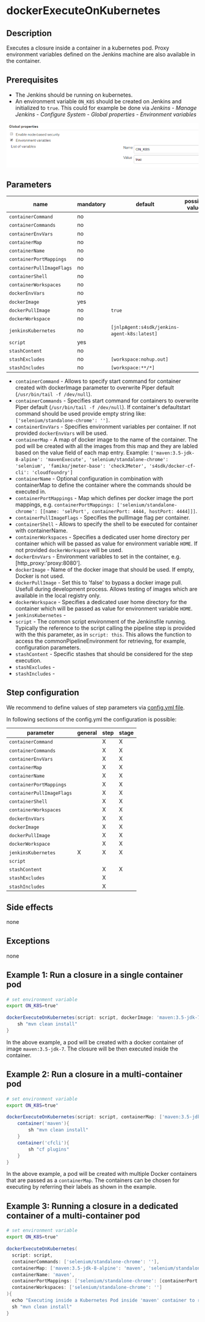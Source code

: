 # dockerExecuteOnKubernetes

## Description

Executes a closure inside a container in a kubernetes pod.
Proxy environment variables defined on the Jenkins machine are also available in the container.

## Prerequisites

* The Jenkins should be running on kubernetes.
* An environment variable `ON_K8S` should be created on Jenkins and initialized to `true`. This could for example be done via _Jenkins_ - _Manage Jenkins_ - _Configure System_ - _Global properties_ - _Environment variables_

![Jenkins environment variable configuration](../images/k8s_env.png)

## Parameters

| name | mandatory | default | possible values |
|------|-----------|---------|-----------------|
| `containerCommand` | no |  |  |
| `containerCommands` | no |  |  |
| `containerEnvVars` | no |  |  |
| `containerMap` | no |  |  |
| `containerName` | no |  |  |
| `containerPortMappings` | no |  |  |
| `containerPullImageFlags` | no |  |  |
| `containerShell` | no |  |  |
| `containerWorkspaces` | no |  |  |
| `dockerEnvVars` | no |  |  |
| `dockerImage` | yes |  |  |
| `dockerPullImage` | no | `true` |  |
| `dockerWorkspace` | no |  |  |
| `jenkinsKubernetes` | no | `[jnlpAgent:s4sdk/jenkins-agent-k8s:latest]` |  |
| `script` | yes |  |  |
| `stashContent` | no |  |  |
| `stashExcludes` | no | `[workspace:nohup.out]` |  |
| `stashIncludes` | no | `[workspace:**/*]` |  |

* `containerCommand` - Allows to specify start command for container created with dockerImage parameter to overwrite Piper default (`/usr/bin/tail -f /dev/null`).
* `containerCommands` - Specifies start command for containers to overwrite Piper default (`/usr/bin/tail -f /dev/null`). If container's defaultstart command should be used provide empty string like: `['selenium/standalone-chrome': '']`.
* `containerEnvVars` - Specifies environment variables per container. If not provided `dockerEnvVars` will be used.
* `containerMap` - A map of docker image to the name of the container. The pod will be created with all the images from this map and they are labled based on the value field of each map entry. Example: `['maven:3.5-jdk-8-alpine': 'mavenExecute', 'selenium/standalone-chrome': 'selenium', 'famiko/jmeter-base': 'checkJMeter', 's4sdk/docker-cf-cli': 'cloudfoundry']`
* `containerName` - Optional configuration in combination with containerMap to define the container where the commands should be executed in.
* `containerPortMappings` - Map which defines per docker image the port mappings, e.g. `containerPortMappings: ['selenium/standalone-chrome': [[name: 'selPort', containerPort: 4444, hostPort: 4444]]]`.
* `containerPullImageFlags` - Specifies the pullImage flag per container.
* `containerShell` - Allows to specify the shell to be executed for container with containerName.
* `containerWorkspaces` - Specifies a dedicated user home directory per container which will be passed as value for environment variable `HOME`. If not provided `dockerWorkspace` will be used.
* `dockerEnvVars` - Environment variables to set in the container, e.g. [http_proxy:'proxy:8080'].
* `dockerImage` - Name of the docker image that should be used. If empty, Docker is not used.
* `dockerPullImage` - Set this to 'false' to bypass a docker image pull. Usefull during development process. Allows testing of images which are available in the local registry only.
* `dockerWorkspace` - Specifies a dedicated user home directory for the container which will be passed as value for environment variable `HOME`.
* `jenkinsKubernetes` - 
* `script` - The common script environment of the Jenkinsfile running. Typically the reference to the script calling the pipeline step is provided with the this parameter, as in `script: this`. This allows the function to access the commonPipelineEnvironment for retrieving, for example, configuration parameters.
* `stashContent` - Specific stashes that should be considered for the step execution.
* `stashExcludes` - 
* `stashIncludes` -

## Step configuration

We recommend to define values of step parameters via [config.yml file](../configuration.md).

In following sections of the config.yml the configuration is possible:

| parameter | general | step | stage |
|-----------|---------|------|-------|
| `containerCommand` |  | X | X |
| `containerCommands` |  | X | X |
| `containerEnvVars` |  | X | X |
| `containerMap` |  | X | X |
| `containerName` |  | X | X |
| `containerPortMappings` |  | X | X |
| `containerPullImageFlags` |  | X | X |
| `containerShell` |  | X | X |
| `containerWorkspaces` |  | X | X |
| `dockerEnvVars` |  | X | X |
| `dockerImage` |  | X | X |
| `dockerPullImage` |  | X | X |
| `dockerWorkspace` |  | X | X |
| `jenkinsKubernetes` | X | X | X |
| `script` |  |  |  |
| `stashContent` |  | X | X |
| `stashExcludes` |  | X |  |
| `stashIncludes` |  | X |  |

## Side effects

none

## Exceptions

none

## Example 1: Run a closure in a single container pod

```sh
# set environment variable
export ON_K8S=true"
```

```groovy
dockerExecuteOnKubernetes(script: script, dockerImage: 'maven:3.5-jdk-7'){
    sh "mvn clean install"
}
```

In the above example, a pod will be created with a docker container of image `maven:3.5-jdk-7`. The closure will be then executed inside the container.

## Example 2: Run a closure in a multi-container pod

```sh
# set environment variable
export ON_K8S=true"
```

```groovy
dockerExecuteOnKubernetes(script: script, containerMap: ['maven:3.5-jdk-8-alpine': 'maven', 's4sdk/docker-cf-cli': 'cfcli']){
    container('maven'){
        sh "mvn clean install"
    }
    container('cfcli'){
        sh "cf plugins"
    }
}
```

In the above example, a pod will be created with multiple Docker containers that are passed as a `containerMap`. The containers can be chosen for executing by referring their labels as shown in the example.

## Example 3: Running a closure in a dedicated container of a multi-container pod

```sh
# set environment variable
export ON_K8S=true"
```

```groovy
dockerExecuteOnKubernetes(
  script: script,
  containerCommands: ['selenium/standalone-chrome': ''],
  containerMap: ['maven:3.5-jdk-8-alpine': 'maven', 'selenium/standalone-chrome': 'selenium'],
  containerName: 'maven',
  containerPortMappings: ['selenium/standalone-chrome': [containerPort: 4444, hostPort: 4444]]
  containerWorkspaces: ['selenium/standalone-chrome': '']
){
  echo "Executing inside a Kubernetes Pod inside 'maven' container to run Selenium tests"
  sh "mvn clean install"
}
```
